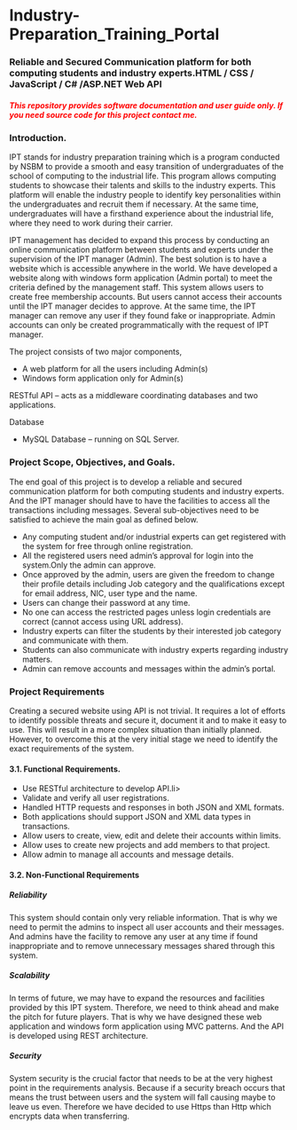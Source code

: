 # Industry-Preparation_Training_Portal

<h3>Reliable and Secured Communication platform for both computing students and industry experts.HTML / CSS / JavaScript / C# /ASP.NET Web API </h3>
<h5 style="color:red">This repository provides software documentation and user guide only. If you need source code for this project contact me.</h5>


<h3>Introduction.</h3>

<p>IPT stands for industry preparation training which is a program conducted by NSBM to provide a smooth and easy transition of undergraduates of the school of computing to the industrial life. This program allows computing students to showcase their talents and skills to the industry experts. This platform will enable the industry people to identify key personalities within the undergraduates and recruit them if necessary. At the same time, undergraduates will have a firsthand experience about the industrial life, where they need to work during their carrier.<p>
<p>IPT management has decided to expand this process by conducting an online communication platform between students and experts under the supervision of the IPT manager (Admin). The best solution is to have a website which is accessible anywhere in the world. We have developed a website along with windows form application (Admin portal) to meet the criteria defined by the management staff. This system allows users to create free membership accounts. But users cannot access their accounts until the IPT manager decides to approve. At the same time, the IPT manager can remove any user if they found fake or inappropriate. Admin accounts can only be created programmatically with the request of IPT manager.<p>
<p>The project consists of two major components, <p>
  <ul>
    <li>A web platform for all the users including Admin(s)</li>
    <li>Windows form application only for Admin(s)</li>
  </ul>  
  
<p>RESTful API – acts as a middleware coordinating databases and two applications.<p>
<p>Database<p>
  <ul>
    <li>MySQL Database – running on SQL Server.</li>
  </ul>  

<h3>Project Scope, Objectives, and Goals.</h3>
  
<p>The end goal of this project is to develop a reliable and secured communication platform for both computing students and industry experts. And the IPT manager should have to have the facilities to access all the transactions including messages. Several sub-objectives need to be satisfied to achieve the main goal as defined below.<p>
  
  <ul>
  <li>Any computing student and/or industrial experts can get registered with the system for free through online registration.</li>
  <li>All the registered users need admin’s approval for login into the system.Only the admin can approve.</li>
  <li>Once approved by the admin, users are given the freedom to change their profile details including Job category and the qualifications except for email address, NIC, user type and the name.</li>
  <li>Users can change their password at any time.</li>
  <li>No one can access the restricted pages unless login credentials are correct (cannot access using URL address).</li>
  <li>Industry experts can filter the students by their interested job category and communicate with them.</li>
  <li>Students can also communicate with industry experts regarding industry matters.</li>
  <li>Admin can remove accounts and messages within the admin’s portal.</li>
</ul>

<h3>Project Requirements</h3>
<p>Creating a secured website using API is not trivial. It requires a lot of efforts to identify possible threats and secure it, document it and to make it easy to use. This will result in a more complex situation than initially planned. However, to overcome this at the very initial stage we need to identify the exact requirements of the system.<p>
<h4>3.1. Functional Requirements.</h4>
  
<ul>
  <li>Use RESTful architecture to develop API.li>
  <li>Validate and verify all user registrations.</li>
  <li>Handled HTTP requests and responses in both JSON and XML formats.</li>
  <li>Both applications should support JSON and XML data types in transactions.</li>
  <li>Allow users to create, view, edit and delete their accounts within limits.</li>
  <li>Allow uses to create new projects and add members to that project.</li>
  <li>Allow admin to manage all accounts and message details.</li>
</ul>

<h4>3.2. Non-Functional Requirements</h4>
<h5>Reliability</h5>
<p>This system should contain only very reliable information. That is why we need to permit the admins to inspect all user accounts and their messages. And admins have the facility to remove any user at any time if found inappropriate and to remove unnecessary messages shared through this system.<p>
  
<h5>Scalability</h5>
<p>In terms of future, we may have to expand the resources and facilities provided by this IPT system. Therefore, we need to think ahead and make the pitch for future players. That is why we have designed these web application and windows form application using MVC patterns. And the API is developed using REST architecture.<p>
  
<h5>Security</h5>
<p>System security is the crucial factor that needs to be at the very highest point in the requirements analysis. Because if a security breach occurs that means the trust between users and the system will fall causing maybe to leave us even. Therefore we have decided to use Https than Http which encrypts data when transferring.<p>
